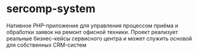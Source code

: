 # sercomp-system
Нативное PHP-приложение для управления процессом приёма и обработки заявок на ремонт офисной техники. Проект реализует реальные бизнес-кейсы сервисного центра и может служить основой для собственных CRM-систем
